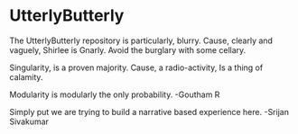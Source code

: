 # UtterlyButterly
The UtterlyButterly repository is particularly, blurry. 
Cause, clearly and vaguely, Shirlee is Gnarly.
Avoid the burglary with some cellary.

Singularity, is a proven majority.
Cause, a radio-activity,
Is a thing of calamity.

Modularity is modularly the only probability.
-Goutham R


Simply put we are trying to build a narrative based experience here.
-Srijan Sivakumar
